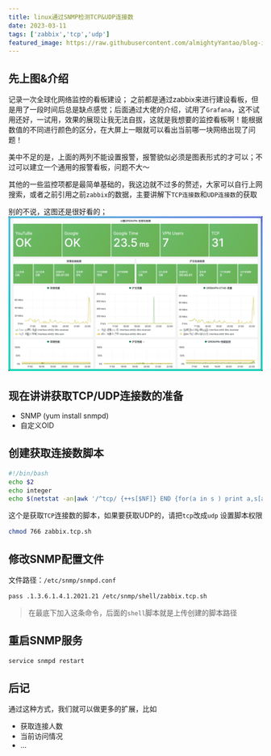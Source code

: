 ```yaml
---
title: linux通过SNMP检测TCP&UDP连接数  
date: 2023-03-11  
tags: ['zabbix','tcp','udp']  
featured_image: https://raw.githubusercontent.com/almightyYantao/blog-img/master/202303112218722.png
---
```

## 先上图&介绍

记录一次全球化网络监控的看板建设；
之前都是通过zabbix来进行建设看板，但是用了一段时间后总是缺点感觉；后面通过大佬的介绍，试用了`Grafana`，这不试用还好，一试用，效果的展现让我无法自拔，这就是我想要的监控看板啊！能根据数值的不同进行颜色的区分，在大屏上一眼就可以看出当前哪一块网络出现了问题！

美中不足的是，上面的两列不能设置报警，报警貌似必须是图表形式的才可以；不过可以建立一个通用的报警看板，问题不大～
<!-- more -->
其他的一些监控项都是最简单基础的，我这边就不过多的赘述，大家可以自行上网搜索，或者之前引用之前`zabbix`的数据，主要讲解下`TCP连接数`和`UDP连接数`的获取

别的不说，这图还是很好看的；
<img src="https://raw.githubusercontent.com/almightyYantao/blog-img/master/202303112218722.png"/>

## 现在讲讲获取TCP/UDP连接数的准备
- SNMP (yum install snmpd)
- 自定义OID

## 创建获取连接数脚本
```bash
#!/bin/bash
echo $2
echo integer
echo $(netstat -an|awk '/^tcp/ {++s[$NF]} END {for(a in s ) print a,s[a]}' | grep ESTABLISHED | awk '{print $2}')
```

这个是获取`TCP`连接数的脚本，如果要获取UDP的，请把`tcp`改成`udp`
设置脚本权限
```bash
chmod 766 zabbix.tcp.sh
```

## 修改SNMP配置文件

文件路径：`/etc/snmp/snmpd.conf`

```bash
pass .1.3.6.1.4.1.2021.21 /etc/snmp/shell/zabbix.tcp.sh
```

> 在最底下加入这条命令，后面的`shell`脚本就是上传创建的脚本路径

## 重启SNMP服务
```bash
service snmpd restart
```

## 后记

通过这种方式，我们就可以做更多的扩展，比如
- 获取连接人数
- 当前访问情况
- ...
